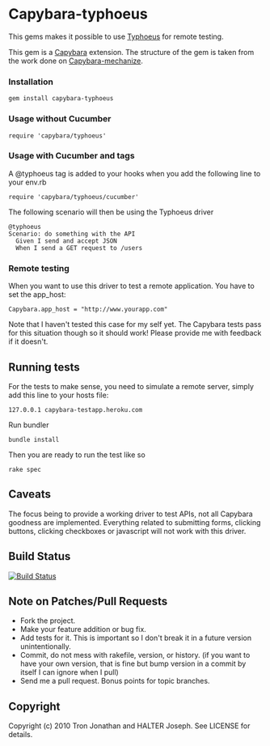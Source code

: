 Capybara-typhoeus
==================

This gems makes it possible to use [Typhoeus](https://github.com/dbalatero/typhoeus) for remote testing.

This gem is a [Capybara](http://github.com/jnicklas/capybara) extension. The structure of the gem is taken from the work done on [Capybara-mechanize](http://github.com/jeroenvandijk/capybara-mechanize).

### Installation

    gem install capybara-typhoeus

### Usage without Cucumber

    require 'capybara/typhoeus'

### Usage with Cucumber and tags

A @typhoeus tag is added to your hooks when you add the following line to your env.rb

    require 'capybara/typhoeus/cucumber'

The following scenario will then be using the Typhoeus driver

    @typhoeus
    Scenario: do something with the API
      Given I send and accept JSON
      When I send a GET request to /users

### Remote testing

When you want to use this driver to test a remote application. You have to set the app_host:

    Capybara.app_host = "http://www.yourapp.com"
    
Note that I haven't tested this case for my self yet. The Capybara tests pass for this situation though so it should work! Please provide me with feedback if it doesn't.

## Running tests

For the tests to make sense, you need to simulate a remote server, simply add this line to your hosts file:

    127.0.0.1 capybara-testapp.heroku.com

Run bundler

    bundle install

Then you are ready to run the test like so

    rake spec

Caveats
-------

The focus being to provide a working driver to test APIs, not all Capybara goodness are implemented.
Everything related to submitting forms, clicking buttons, clicking checkboxes or javascript will not work with this driver.


Build Status
---------

[![Build Status](http://travis-ci.org/TalentBox/capybara-typhoeus.png)](http://travis-ci.org/TalentBox/capybara-typhoeus)

Note on Patches/Pull Requests
-----------------------------
 
* Fork the project.
* Make your feature addition or bug fix.
* Add tests for it. This is important so I don't break it in a
  future version unintentionally.
* Commit, do not mess with rakefile, version, or history.
  (if you want to have your own version, that is fine but bump version in a commit by itself I can ignore when I pull)
* Send me a pull request. Bonus points for topic branches.

Copyright
---------
Copyright (c) 2010 Tron Jonathan and HALTER Joseph. See LICENSE for details.